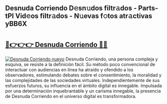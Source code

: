 ## Desnuda Corriendo D𝚎sn𝚞dos filtr𝚊dos - Parts-tPI Vid𝚎os filtr𝚊dos - N𝚞evas f𝚘tos atr𝚊ctivas yBB6X

# <h2><a href="http://mbaypa.tromn.icu/?c=Desnuda+Corriendo">🔗👉👉👉 Desnuda Corriendo 🔗🔗</a></h2>

[![Desnuda Corriendo nuevo](https://i.imgur.com/pEAQMta.gif)](http://mbaypa.tromn.icu/?c=Desnuda+Corriendo)
Desnuda Corriendo, una persona compleja y esquiva, se resiste a la definición fácil. Su método poco convencional de interactuar con audiencias en línea ha atraído y ofendido a los observadores, estimulando debates sobre el consentimiento, la moralidad y las complejidades de las sociedades virtuales. Independientemente de sus esfuerzos futuros, su influencia en el ámbito digital es innegable. Impulsada por una determinación inquebrantable y un carisma innegable, la presencia de Desnuda Corriendo en el universo digital es transformadora.
